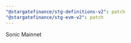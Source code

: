 ```yaml
---
"@stargatefinance/stg-definitions-v2": patch
"@stargatefinance/stg-evm-v2": patch
---
```


Sonic Mainnet
